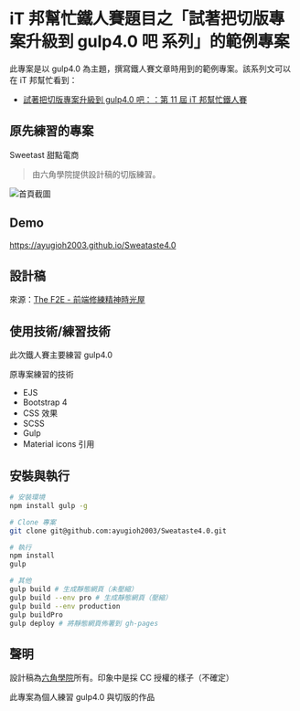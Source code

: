 #  iT 邦幫忙鐵人賽題目之「試著把切版專案升級到 gulp4.0 吧 系列」的範例專案

此專案是以 gulp4.0 為主題，撰寫鐵人賽文章時用到的範例專案。該系列文可以在 iT 邦幫忙看到：
* [試著把切版專案升級到 gulp4.0 吧：：第 11 屆 iT 邦幫忙鐵人賽](https://ithelp.ithome.com.tw/users/20104132/ironman/2921)


## 原先練習的專案

Sweetast 甜點電商

> 由六角學院提供設計稿的切版練習。

![首頁截圖](https://i.imgur.com/j988j4s.png)


## Demo
https://ayugioh2003.github.io/Sweataste4.0


## 設計稿
來源：[The F2E - 前端修練精神時光屋](https://www.facebook.com/groups/173311386703334/permalink/247893602578445/)


## 使用技術/練習技術

此次鐵人賽主要練習 gulp4.0

原專案練習的技術
* EJS
* Bootstrap 4
* CSS 效果
* SCSS
* Gulp
* Material icons 引用


## 安裝與執行

```bash
# 安裝環境
npm install gulp -g

# Clone 專案
git clone git@github.com:ayugioh2003/Sweataste4.0.git

# 執行
npm install
gulp

# 其他
gulp build # 生成靜態網頁（未壓縮）
gulp build --env pro # 生成靜態網頁（壓縮）
gulp build --env production
gulp buildPro
gulp deploy # 將靜態網頁佈署到 gh-pages
```


## 聲明

設計稿為[六角學院](https://www.facebook.com/groups/173311386703334/permalink/247893602578445/)所有。印象中是採 CC 授權的樣子（不確定）

此專案為個人練習 gulp4.0 與切版的作品